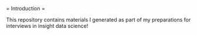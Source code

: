 = Introduction = 

This repository contains materials I generated as part of my preparations for interviews in insight data science!
